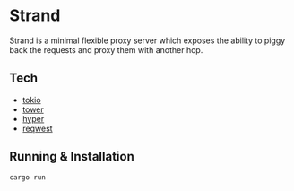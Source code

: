 # Strand
Strand is a minimal flexible proxy server which exposes the ability to piggy back the requests and proxy them with another hop.

## Tech
- [tokio](https://tokio.rs/)
- [tower](https://docs.rs/tokio-tower/latest/tokio_tower/)
- [hyper](https://hyper.rs/)
- [reqwest](https://docs.rs/reqwest/latest/reqwest/)

## Running & Installation
```
cargo run
```
